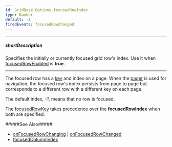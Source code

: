```yaml
---
id: GridBase.Options.focusedRowIndex
type: Number
default: -1
firedEvents: focusedRowChanged
---
```

---
##### shortDescription
Specifies the initially or currently focused grid row's index. Use it when [focusedRowEnabled]({basewidgetpath}/Configuration/#focusedRowEnabled) is **true**.

---
The focused row has a [key]({basewidgetpath}/Configuration/#focusedRowKey) and index on a page. When the [pager]({basewidgetpath}/Configuration/pager/) is used for navigation, the focused row's index persists from page to page but corresponds to a different row with a different key on each page.

The default index, *-1*, means that no row is focused.

The [focusedRowKey]({basewidgetpath}/Configuration/#focusedRowKey) takes precedence over the **focusedRowIndex** when both are specified.  

#####See Also#####
- [onFocusedRowChanging]({basewidgetpath}/Configuration/#onFocusedRowChanging) | [onFocusedRowChanged]({basewidgetpath}/Configuration/#onFocusedRowChanged)
- [focusedColumnIndex]({basewidgetpath}/Configuration/#focusedColumnIndex)